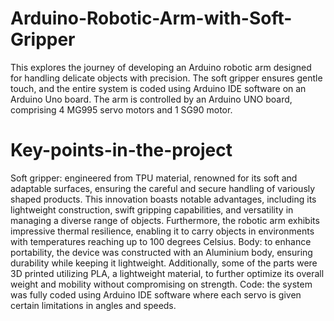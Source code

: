 # Arduino-Robotic-Arm-with-Soft-Gripper
This explores the journey of developing an Arduino robotic arm designed for handling delicate objects with precision. The soft gripper ensures gentle touch, and the entire system is coded using Arduino IDE software on an Arduino Uno board. The arm is controlled by an Arduino UNO board, comprising 4 MG995 servo motors and 1 SG90 motor. 

# Key-points-in-the-project
Soft gripper:   engineered from TPU material, renowned for its soft and adaptable surfaces, ensuring the careful and secure handling of variously shaped products. This innovation boasts notable advantages, including its lightweight construction, swift gripping capabilities, and versatility in managing a diverse range of objects. Furthermore, the robotic arm exhibits impressive thermal resilience, enabling it to carry objects in environments with temperatures reaching up to 100 degrees Celsius.
Body:  to enhance portability, the device was constructed with an Aluminium body, ensuring durability while keeping it lightweight. Additionally, some of the parts were 3D printed utilizing PLA, a lightweight material, to further optimize its overall weight and mobility without compromising on strength. 
Code:  the system was fully coded using Arduino IDE software where each servo is given certain limitations in angles and speeds.
